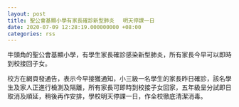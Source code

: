 ```yaml
---
layout: post
title: 聖公會基顯小學有家長確診新型肺炎 　明天停課一日
date: 2020-07-09 12:28:19.000000000 +08:00
categories: rss
---
```


牛頭角的聖公會基顯小學，有學生家長確診感染新型肺炎，所有家長今早可以即時到校接回子女。

校方在網頁發通告，表示今早接獲通知，小三級一名學生的家長昨日確診，該名學生及家人正進行檢測及隔離，所有家長可即時到校接子女回家，五年級呈分試即日取消及順延，稍後再作安排，學校明天停課一日，作全校徹底清潔消毒。
